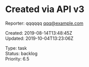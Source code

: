 # Created via API v3

Reporter: qqqqqq <qqq@example.com>  

Created: 2019-08-14T13:48:45Z  
Updated: 2019-10-04T13:23:06Z

Type: task  
Status: backlog  
Priority: 6.5
